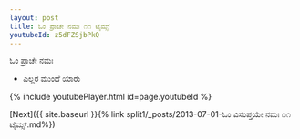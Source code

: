 ```yaml
---
layout: post
title: ಓಂ ಪ್ರಾಚೇ ನಮಃ ೧೧ ಟೈಮ್ಸ್
youtubeId: z5dFZSjbPkQ
---
```

 
 
 ಓಂ ಪ್ರಾಚೇ ನಮಃ  
 
 -  ಎಲ್ಲರ ಮುಂದೆ ಯಾರು 
 
  
 
  
 
 
 
 
 
 


{% include youtubePlayer.html id=page.youtubeId %}
 
[Next]({{ site.baseurl }}{% link  split1/_posts/2013-07-01-ಓಂ ವಿಸಂಪ್ತಯೇ ನಮಃ ೧೧ ಟೈಮ್ಸ್.md%})
 
